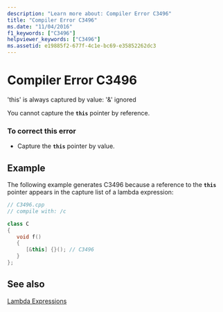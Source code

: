 ```yaml
---
description: "Learn more about: Compiler Error C3496"
title: "Compiler Error C3496"
ms.date: "11/04/2016"
f1_keywords: ["C3496"]
helpviewer_keywords: ["C3496"]
ms.assetid: e19885f2-677f-4c1e-bc69-e35852262dc3
---
```

# Compiler Error C3496

'this' is always captured by value: '&' ignored

You cannot capture the **`this`** pointer by reference.

### To correct this error

- Capture the **`this`** pointer by value.

## Example

The following example generates C3496 because a reference to the **`this`** pointer appears in the capture list of a lambda expression:

```cpp
// C3496.cpp
// compile with: /c

class C
{
   void f()
   {
      [&this] {}(); // C3496
   }
};
```

## See also

[Lambda Expressions](../../cpp/lambda-expressions-in-cpp.md)
